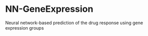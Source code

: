 # NN-GeneExpression
Neural network-based prediction of the drug response using gene expression groups
